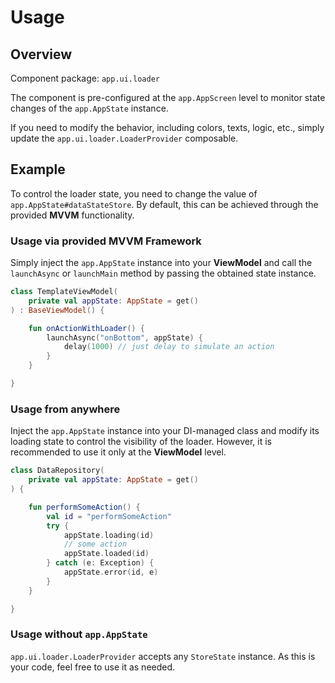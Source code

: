 # Usage

## Overview

Component package: `app.ui.loader`

The component is pre-configured at the `app.AppScreen` level to monitor state changes of the `app.AppState` instance.

If you need to modify the behavior, including colors, texts, logic, etc., simply update the `app.ui.loader.LoaderProvider` composable.

## Example

To control the loader state, you need to change the value of `app.AppState#dataStateStore`.
By default, this can be achieved through the provided **MVVM** functionality.

### Usage via provided MVVM Framework

Simply inject the `app.AppState` instance into your **ViewModel** and call the `launchAsync` or `launchMain` method by passing the obtained state instance.

```kotlin
class TemplateViewModel(
    private val appState: AppState = get()
) : BaseViewModel() {

    fun onActionWithLoader() {
        launchAsync("onBottom", appState) {
            delay(1000) // just delay to simulate an action
        }
    }

}
```

### Usage from anywhere

Inject the `app.AppState` instance into your DI-managed class and modify its loading state to control the visibility of the loader.
However, it is recommended to use it only at the **ViewModel** level.

```kotlin
class DataRepository(
    private val appState: AppState = get()
) {

    fun performSomeAction() {
        val id = "performSomeAction"
        try {
            appState.loading(id)
            // some action
            appState.loaded(id)
        } catch (e: Exception) {
            appState.error(id, e)
        }
    }

}
```

### Usage without `app.AppState`

`app.ui.loader.LoaderProvider` accepts any `StoreState` instance. As this is your code, feel free to use it as needed.
